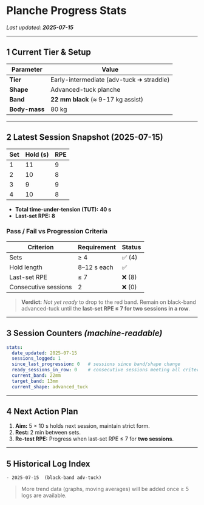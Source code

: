 # Planche Progress Stats

*Last updated: **2025-07-15***

---

## 1 Current Tier & Setup

| Parameter     | Value                                    |
| ------------- | ---------------------------------------- |
| **Tier**      | Early-intermediate (adv-tuck ➜ straddle) |
| **Shape**     | Advanced-tuck planche                    |
| **Band**      | **22 mm black** (≈ 9-17 kg assist)       |
| **Body-mass** | 80 kg                                    |

---

## 2 Latest Session Snapshot (2025-07-15)

| Set | Hold (s) | RPE |
| --- | -------- | --- |
| 1   | 11       | 9   |
| 2   | 10       | 8   |
| 3   | 9        | 9   |
| 4   | 10       | 8   |

* **Total time-under-tension (TUT):** **40 s**
* **Last-set RPE:** **8**

### Pass / Fail vs Progression Criteria

| Criterion            | Requirement | Status |
| -------------------- | ----------- | ------ |
| Sets                 | ≥ 4         | ✅ (4)  |
| Hold length          | 8–12 s each | ✅      |
| Last-set RPE         | ≤ 7         | ❌ (8)  |
| Consecutive sessions | 2           | ❌ (0)  |

> **Verdict:** *Not yet ready* to drop to the red band. Remain on black-band advanced-tuck until the **last-set RPE ≤ 7 for two sessions in a row**.

---

## 3 Session Counters  *(machine-readable)*

```yaml
stats:
  date_updated: 2025-07-15
  sessions_logged: 1
  since_last_progression: 0   # sessions since band/shape change
  ready_sessions_in_row: 0    # consecutive sessions meeting all criteria
  current_band: 22mm
  target_band: 13mm
  current_shape: advanced_tuck
```

---

## 4 Next Action Plan

1. **Aim:** 5 × 10 s holds next session, maintain strict form.
2. **Rest:** 2 min between sets.
3. **Re-test RPE:** Progress when last-set RPE ≤ 7 for **two sessions**.

---

## 5 Historical Log Index

```
- 2025-07-15  (black-band adv-tuck)
```

> More trend data (graphs, moving averages) will be added once ≥ 5 logs are available.
